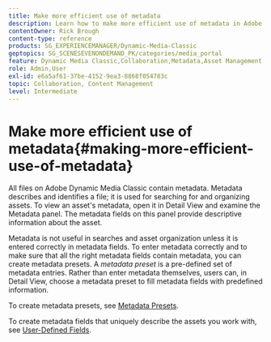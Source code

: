 ```yaml
---
title: Make more efficient use of metadata
description: Learn how to make more efficient use of metadata in Adobe Dynamic Media Classic.
contentOwner: Rick Brough
content-type: reference
products: SG_EXPERIENCEMANAGER/Dynamic-Media-Classic
geptopics: SG_SCENESEVENONDEMAND_PK/categories/media_portal
feature: Dynamic Media Classic,Collaboration,Metadata,Asset Management
role: Admin,User
exl-id: e6a5af61-37be-4152-9ea3-8868f054783c
topic: Collaboration, Content Management
level: Intermediate
---
```

# Make more efficient use of metadata{#making-more-efficient-use-of-metadata}

All files on Adobe Dynamic Media Classic contain metadata. Metadata describes and identifies a file; it is used for searching for and organizing assets. To view an asset's metadata, open it in Detail View and examine the Metadata panel. The metadata fields on this panel provide descriptive information about the asset.

Metadata is not useful in searches and asset organization unless it is entered correctly in metadata fields. To enter metadata correctly and to make sure that all the right metadata fields contain metadata, you can create metadata presets. A *metadata preset* is a pre-defined set of metadata entries. Rather than enter metadata themselves, users can, in Detail View, choose a metadata preset to fill metadata fields with predefined information.

To create metadata presets, see [Metadata Presets](application-setup.md#metadata_presets).

To create metadata fields that uniquely describe the assets you work with, see [User-Defined Fields](application-setup.md#user_defined_fields).
